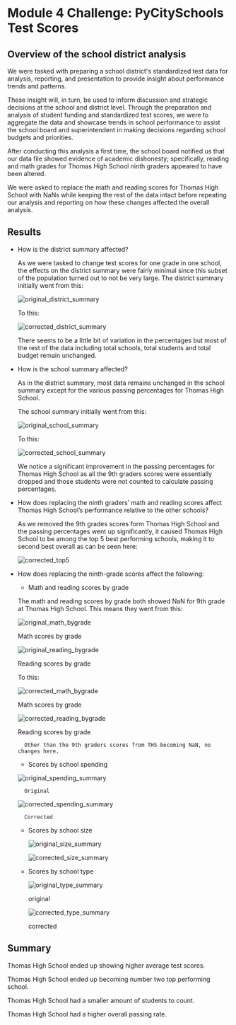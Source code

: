 # Module 4 Challenge: PyCitySchools Test Scores



## Overview of the school district analysis

We were tasked with preparing a school district's standardized test data for analysis, reporting, and presentation to provide insight about performance trends and patterns.  
  
These insight will, in turn, be used to inform discussion and strategic decisions at the school and district level. Through the preparation and analysis of student funding and standardized test scores, we were to aggregate the data and showcase trends in school performance to assist the school board and superintendent in making decisions regarding school budgets and priorities.  
  
After conducting this analysis a first time, the school board notified us that our data file showed evidence of academic dishonesty; specifically, reading and math grades for Thomas High School ninth graders appeared to have been altered. 

We were asked to replace the math and reading scores for Thomas High School with NaNs while keeping the rest of the data intact before repeating our analysis and reporting on how these changes affected the overall analysis.

## Results

- How is the district summary affected?
	
	As we were tasked to change test scores for one grade in one school, the effects on the district summary were fairly minimal since this subset of the population turned out to not be very large. The district summary initially went from this:
	
	![original_district_summary](https://user-images.githubusercontent.com/76575162/119297069-d6e0d900-bc1f-11eb-9359-26940cee2e10.png)

	To this:
	
	![corrected_district_summary](https://user-images.githubusercontent.com/76575162/119297079-da746000-bc1f-11eb-8b77-7d6cffd68280.png)


	There seems to be a little bit of variation in the percentages but most of the rest of the data including total schools, total students and total budget remain unchanged.
	
- How is the school summary affected?
	
	As in the district summary, most data remains unchanged in the school summary except for the various passing percentages for Thomas High School.
	
	The school summary initially went from this:
	
	![original_school_summary](https://user-images.githubusercontent.com/76575162/119297110-ecee9980-bc1f-11eb-91f2-3b6f63c1f7f5.png)
	

	To this:
	
	![corrected_school_summary](https://user-images.githubusercontent.com/76575162/119297107-e95b1280-bc1f-11eb-8b40-a94d78f5529c.png)

	
	We notice a significant improvement in the passing percentages for Thomas High School as all the 9th graders scores were essentially dropped and those students were not counted to calculate passing percentages.
	
- How does replacing the ninth graders’ math and reading scores affect Thomas High School’s performance relative to the other schools?

	As we removed the 9th grades scores form Thomas High School and the passing percentages went up significantly, it caused Thomas High School to be among the top 5 best performing schools, making it to second best overall as can be seen here:
	
	![corrected_top5](https://user-images.githubusercontent.com/76575162/119298941-a438df80-bc23-11eb-82f3-d2bcc6d58646.png)


- How does replacing the ninth-grade scores affect the following:


	- Math and reading scores by grade
		
	The math and reading scores by grade both showed NaN for 9th grade at Thomas High School. This means they went from this:
	
	![original_math_bygrade](https://user-images.githubusercontent.com/76575162/119297128-f7a92e80-bc1f-11eb-9bba-e63f9bf72e9e.png)

		
	Math scores by grade
		
	![original_reading_bygrade](https://user-images.githubusercontent.com/76575162/119297132-fb3cb580-bc1f-11eb-8478-949665f6fabb.png)

		
	Reading scores by grade
		
	To this:
		
	![corrected_math_bygrade](https://user-images.githubusercontent.com/76575162/119297153-042d8700-bc20-11eb-8ba7-f5f0ba545b1d.png)

	Math scores by grade
		
	![corrected_reading_bygrade](https://user-images.githubusercontent.com/76575162/119297161-07c10e00-bc20-11eb-9233-0a4255ef130e.png)

	Reading scores by grade		
		
		Other than the 9th graders scores from THS becoming NaN, no changes here.
		
		
	- Scores by school spending


	![original_spending_summary](https://user-images.githubusercontent.com/76575162/119297182-127ba300-bc20-11eb-9476-4992990d968a.png)
	
		Original
		
	![corrected_spending_summary](https://user-images.githubusercontent.com/76575162/119297248-350dbc00-bc20-11eb-9940-b7b6103a91d2.png)
	
		Corrected
		
		
	
	


	
		
	- Scores by school size
	
	
		![original_size_summary](https://user-images.githubusercontent.com/76575162/119297302-4b1b7c80-bc20-11eb-84cb-ed9c0b83caf6.png)
	
		![corrected_size_summary](https://user-images.githubusercontent.com/76575162/119297307-4d7dd680-bc20-11eb-8e18-890184dd676f.png)




	
	- Scores by school type


		![original_type_summary](https://user-images.githubusercontent.com/76575162/119297254-3b039d00-bc20-11eb-9e26-9bb23e4cdc1f.png)
		
		original
	
		![corrected_type_summary](https://user-images.githubusercontent.com/76575162/119297274-3f2fba80-bc20-11eb-8b9d-1e72c560b803.png)
		
		corrected
		

## Summary

Thomas High School ended up showing higher average test scores.  

Thomas High School ended up becoming number two top performing school.

Thomas High School had a smaller amount of students to count.

Thomas High School had a higher overall passing rate.

